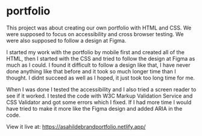 # portfolio

This project was about creating our own portfolio with HTML and CSS. We were supposed to focus on accessibility and cross browser testing. We were also supposed to follow a design at Figma.

I started my work with the portfolio by mobile first and created all of the HTML, then I started with the CSS and tried to follow the design at Figma as much as I could. I found it difficult to follow a design like that, I have never done anything like that before and it took so much longer time than I thought. I didnt succeed as well as I hoped, it just took too long time for me.

When I was done I tested the accessibility and I also tried a screen reader to see if it worked.
I tested the code with W3C Markup Validation Service
and CSS Validator and got some errors which I fixed.
If I had more time I would have tried to make it more like the Figma design and added ARIA in the code.

View it live at:
https://asahildebrandportfolio.netlify.app/